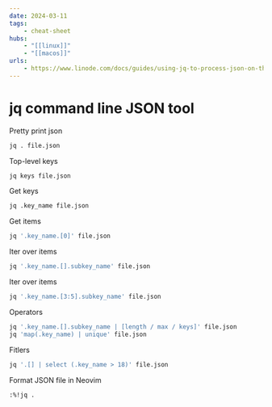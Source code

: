 ```yaml
---
date: 2024-03-11
tags:
    - cheat-sheet
hubs:
    - "[[linux]]"
    - "[[macos]]"
urls:
    - https://www.linode.com/docs/guides/using-jq-to-process-json-on-the-command-line/
---
```


# jq command line JSON tool

Pretty print json
```bash
jq . file.json
```

Top-level keys
```bash
jq keys file.json
```

Get keys
```bash
jq .key_name file.json
```

Get items
```bash
jq '.key_name.[0]' file.json
```

Iter over items
```bash
jq '.key_name.[].subkey_name' file.json
```

Iter over items
```bash
jq '.key_name.[3:5].subkey_name' file.json
```

Operators
```bash
jq '.key_name.[].subkey_name | [length / max / keys]' file.json
jq 'map(.key_name) | unique' file.json
```

Fitlers
```bash
jq '.[] | select (.key_name > 18)' file.json
```

Format JSON file in Neovim
```bash
:%!jq .
```
